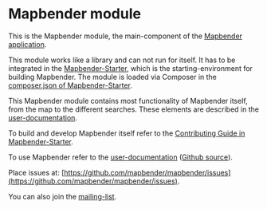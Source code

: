 # Mapbender module

This is the Mapbender module, the main-component of the [Mapbender application](https://mapbender.org).

This module works like a library and can not run for itself. It has to be integrated in the [Mapbender-Starter](https://github.com/mapbender/mapbender-starter), which is the starting-environment for building Mapbender. The module is loaded via Composer in the [composer.json of Mapbender-Starter](https://github.com/mapbender/mapbender-starter/blob/HEAD/application/composer.json).

This Mapbender module contains most functionality of Mapbender itself, from the map to the different searches. These elements are described in the [user-documentation](https://doc.mapbender.org/).

To build and develop Mapbender itself refer to the [Contributing Guide in Mapbender-Starter](https://github.com/mapbender/mapbender-starter/blob/HEAD/CONTRIBUTING.md).

To use Mapbender refer to the [user-documentation](http://doc.mapbender.org) ([Github source](https://github.com/mapbender/mapbender-documentation)).

Place issues at: [https://github.com/mapbender/mapbender/issues](https://github.com/mapbender/mapbender/issues).

You can also join the [mailing-list](https://mapbender.org/?q=en/community).

